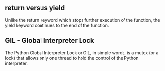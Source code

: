 ## return versus yield

Unlike the return keyword which stops further execution of the function, the yield keyword continues to the end of the function.

## GIL - Global Interpreter Lock

The Python Global Interpreter Lock or GIL, in simple words, is a mutex (or a lock) that allows only one thread to hold the control of the Python interpreter.

